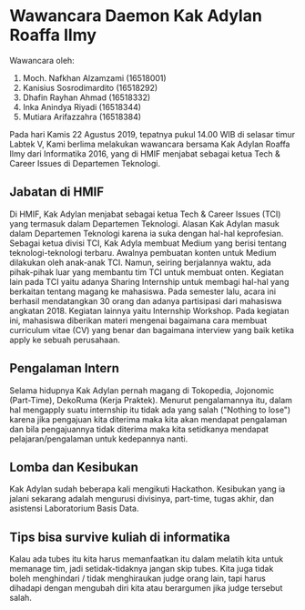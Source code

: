# Wawancara Daemon Kak Adylan Roaffa Ilmy
Wawancara oleh:
1. Moch. Nafkhan Alzamzami (16518001)
2. Kanisius Sosrodimardito (16518292)
3. Dhafin Rayhan Ahmad     (16518332)
4. Inka Anindya Riyadi     (16518344)
5. Mutiara Arifazzahra     (16518384)

Pada hari Kamis 22 Agustus 2019, tepatnya pukul 14.00 WIB di selasar timur Labtek V, Kami berlima melakukan wawancara bersama Kak Adylan Roaffa Ilmy dari Informatika 2016, yang di HMIF menjabat sebagai ketua Tech & Career Issues di Departemen Teknologi.

## Jabatan di HMIF
Di HMIF, Kak Adylan menjabat sebagai ketua Tech & Career Issues (TCI) yang termasuk dalam Departemen Teknologi. Alasan Kak Adylan masuk dalam Departemen Teknologi karena ia suka dengan hal-hal keprofesian. Sebagai ketua divisi TCI, Kak Adyla membuat Medium yang berisi tentang teknologi-teknologi terbaru. Awalnya pembuatan konten untuk Medium dilakukan oleh anak-anak TCI. Namun, seiring berjalannya waktu, ada pihak-pihak luar yang membantu tim TCI untuk membuat onten. Kegiatan lain pada TCI yaitu adanya Sharing Internship untuk membagi hal-hal yang berkaitan tentang magang ke mahasiswa. Pada semester lalu, acara ini berhasil mendatangkan 30 orang dan adanya partisipasi dari mahasiswa angkatan 2018. Kegiatan lainnya yaitu Internship Workshop. Pada kegiatan ini, mahasiswa diberikan materi mengenai bagaimana cara membuat curriculum vitae (CV) yang benar dan bagaimana interview yang baik ketika apply ke sebuah perusahaan.

## Pengalaman Intern
Selama hidupnya Kak Adylan pernah magang di Tokopedia, Jojonomic (Part-Time), DekoRuma (Kerja Praktek). Menurut pengalamannya itu, dalam hal mengapply suatu internship itu tidak ada yang salah ("Nothing to lose") karena jika pengajuan kita diterima maka kita akan mendapat pengalaman dan bila pengajuannya tidak diterima maka kita setidkanya mendapat pelajaran/pengalaman untuk kedepannya nanti.

## Lomba dan Kesibukan
Kak Adylan sudah beberapa kali mengikuti Hackathon. Kesibukan yang ia jalani sekarang adalah mengurusi divisinya, part-time, tugas akhir, dan asistensi Laboratorium Basis Data.

## Tips bisa survive kuliah di informatika
Kalau ada tubes itu kita harus memanfaatkan itu dalam melatih kita untuk memanage tim, jadi setidak-tidaknya jangan skip tubes. Kita juga tidak boleh menghindari / tidak menghiraukan judge orang lain, tapi harus dihadapi dengan mengubah diri kita atau berargumen jika judge tersebut salah.
